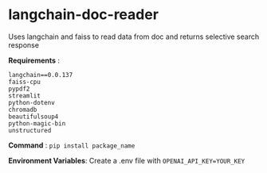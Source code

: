 # langchain-doc-reader
Uses langchain and faiss to read data from doc and returns selective search response


**Requirements** : 

    langchain==0.0.137
    faiss-cpu
    pypdf2
    streamlit
    python-dotenv
    chromadb 
    beautifulsoup4 
    python-magic-bin
    unstructured

**Command** : 
    ```pip install package_name```

**Environment Variables**:
        Create a .env file with ```OPENAI_API_KEY=YOUR_KEY```

